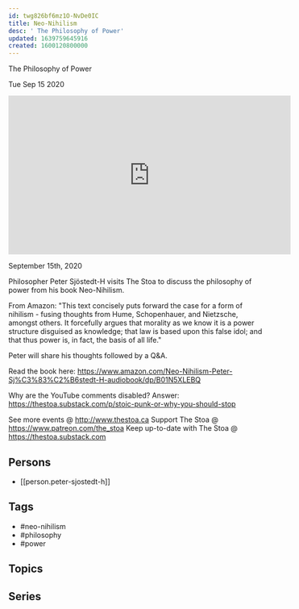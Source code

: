 ```yaml
---
id: twg826bf6mz1O-NvDe0IC
title: Neo-Nihilism
desc: ' The Philosophy of Power'
updated: 1639759645916
created: 1600120800000
---
```



 The Philosophy of Power

Tue Sep 15 2020

<iframe width="560" height="315" src="https://www.youtube.com/embed/Byoa1Pjgxf4" title="Neo-Nihilism: The Philosophy of Power w/ Peter Sjöstedt-H" frameborder="0" allow="accelerometer; autoplay; clipboard-write; encrypted-media; gyroscope; picture-in-picture" allowfullscreen ></iframe>

September 15th, 2020

Philosopher Peter Sjöstedt-H visits The Stoa to discuss the philosophy of power from his book Neo-Nihilism.

From Amazon: "This text concisely puts forward the case for a form of nihilism - fusing thoughts from Hume, Schopenhauer, and Nietzsche, amongst others. It forcefully argues that morality as we know it is a power structure disguised as knowledge; that law is based upon this false idol; and that thus power is, in fact, the basis of all life."

Peter will share his thoughts followed by a Q&A.

Read the book here: https://www.amazon.com/Neo-Nihilism-Peter-Sj%C3%83%C2%B6stedt-H-audiobook/dp/B01N5XLEBQ

Why are the YouTube comments disabled? Answer: https://thestoa.substack.com/p/stoic-punk-or-why-you-should-stop

See more events @ http://www.thestoa.ca
Support The Stoa @ https://www.patreon.com/the_stoa
Keep up-to-date with The Stoa @ https://thestoa.substack.com

## Persons

- [[person.peter-sjostedt-h]]

## Tags

- #neo-nihilism
- #philosophy
- #power

## Topics



## Series



